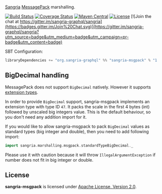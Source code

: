 [Sangria](http://sangria-graphql.org/) [MessagePack](http://msgpack.org/) marshalling.

[![Build Status](https://travis-ci.org/sangria-graphql-org/sangria-msgpack.svg?branch=master)](https://travis-ci.org/sangria-graphql-org/sangria-msgpack)
[![Coverage Status](http://coveralls.io/repos/sangria-graphql-org/sangria-msgpack/badge.svg?branch=master&service=github)](http://coveralls.io/github/sangria-graphql-org/sangria-msgpack?branch=master)
[![Maven Central](https://maven-badges.herokuapp.com/maven-central/org.sangria-graphql/sangria-msgpack_2.11/badge.svg)](https://maven-badges.herokuapp.com/maven-central/org.sangria-graphql/sangria-msgpack_2.11)
[![License](http://img.shields.io/:license-Apache%202-brightgreen.svg)](http://www.apache.org/licenses/LICENSE-2.0.txt)
[![Join the chat at https://gitter.im/sangria-graphql/sangria](https://badges.gitter.im/Join%20Chat.svg)](https://gitter.im/sangria-graphql/sangria?utm_source=badge&utm_medium=badge&utm_campaign=pr-badge&utm_content=badge)

SBT Configuration:

```scala
libraryDependencies += "org.sangria-graphql" %% "sangria-msgpack" % "1.0.0"
```

## BigDecimal handling

MessagePack does not support `BigDecimal` natively. However it supports [extension types](https://github.com/msgpack/msgpack/blob/master/spec.md#types-extension-type). 
 
In order to provide `BigDecimal` support, sangria-msgpack implements an extension type with type ID `47`. It packs the scale in the first 4 bytes (int) followed by unscaled big integers value. This is the default behaviour, so you don't need any addition import for it.

If you would like to allow sangria-msgpack to pack `BigDecimal` values as standard types (big integer and double), then you need to add following import:
 
```scala
import sangria.marshalling.msgpack.standardTypeBigDecimal._
```

Please use it with caution because it will throw `IllegalArgumentException` if number does not fit in big integer or double.

## License

**sangria-msgpack** is licensed under [Apache License, Version 2.0](http://www.apache.org/licenses/LICENSE-2.0).
